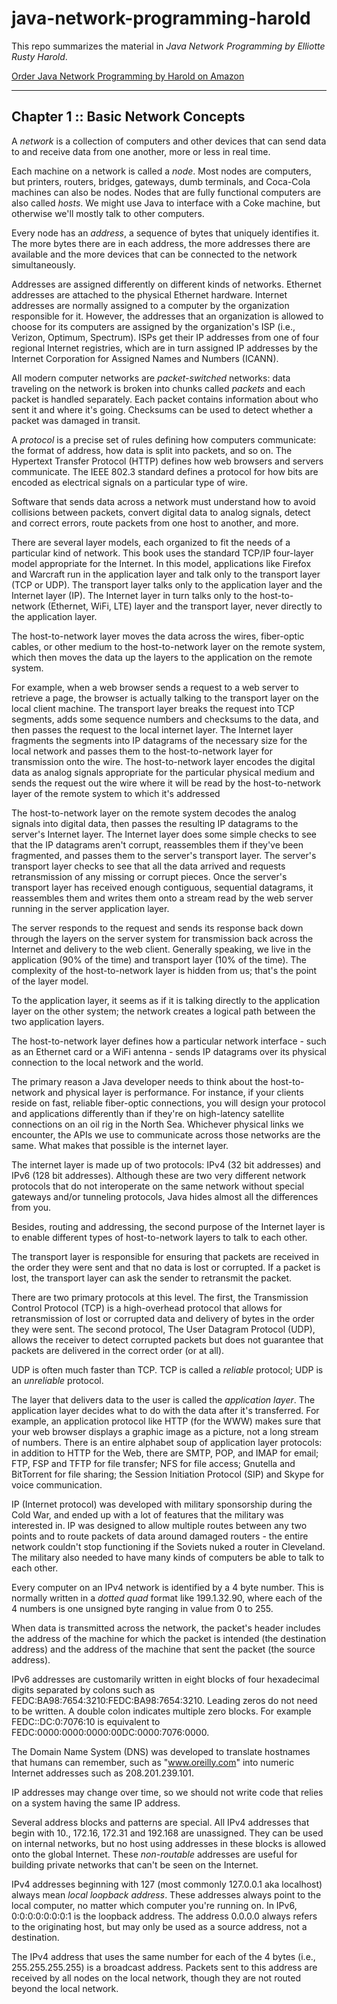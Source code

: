 # java-network-programming-harold

This repo summarizes the material in _Java Network Programming by Elliotte Rusty Harold_.

[Order Java Network Programming by Harold on Amazon](https://www.amazon.com/Network-Programming-Elliotte-Rusty-Harold/dp/1449357679)
___
## Chapter 1 :: Basic Network Concepts

A _network_ is a collection of computers and other devices that can send data to and receive data from one another, more or less
in real time.

Each machine on a network is called a _node_. Most nodes are computers, but printers, routers, bridges, gateways, dumb terminals,
and Coca-Cola machines can also be nodes. Nodes that are fully functional computers are also called _hosts_. We might use Java
to interface with a Coke machine, but otherwise we'll mostly talk to other computers.

Every node has an _address_, a sequence of bytes that uniquely identifies it. The more bytes there are in each address, the more
addresses there are available and the more devices that can be connected to the network simultaneously.

Addresses are assigned differently on different kinds of networks. Ethernet addresses are attached to the physical Ethernet hardware.
Internet addresses are normally assigned to a computer by the organization responsible for it. However,
the addresses that an organization is allowed to choose for its computers are assigned by the organization's ISP (i.e., Verizon, Optimum, Spectrum).
ISPs get their IP addresses from one of four regional Internet registries, which are in turn assigned IP addresses by the
Internet Corporation for Assigned Names and Numbers (ICANN).

All modern computer networks are _packet-switched_ networks: data traveling on the network is broken into chunks called 
_packets_ and each packet is handled separately. Each packet contains information about who sent it and where it's going.
Checksums can be used to detect whether a packet was damaged in transit.

A _protocol_ is a precise set of rules defining how computers communicate: the format of address, how data is split into packets, 
and so on. The Hypertext Transfer Protocol (HTTP) defines how web browsers and servers communicate. The IEEE 802.3 standard
defines a protocol for how bits are encoded as electrical signals on a particular type of wire.

Software that sends data across a network must understand how to avoid collisions between packets, convert digital data to 
analog signals, detect and correct errors, route packets from one host to another, and more.

There are several layer models, each organized to fit the needs of a particular kind of network. This book uses the standard TCP/IP
four-layer model appropriate for the Internet. In this model, applications like Firefox and Warcraft run in the application layer and
talk only to the transport layer (TCP or UDP). The transport layer talks only to the application layer and the Internet layer (IP). The Internet
layer in turn talks only to the host-to-network (Ethernet, WiFi, LTE) layer and the transport layer, never directly to the application layer.

The host-to-network layer moves the data across the wires, fiber-optic cables, or other medium to the host-to-network layer on the
remote system, which then moves the data up the layers to the application on the remote system.

For example, when a web browser sends a request to a web server to retrieve a page, the browser is actually talking to the
transport layer on the local client machine. The transport layer breaks the request into TCP segments, adds some sequence numbers
and checksums to the data, and then passes the request to the local internet layer. The Internet layer fragments the segments
into IP datagrams of the necessary size for the local network and passes them to the host-to-network layer for transmission onto
the wire. The host-to-network layer encodes the digital data as analog signals appropriate for the particular physical medium
and sends the request out the wire where it will be read by the host-to-network layer of the remote system to which it's addressed

The host-to-network layer on the remote system decodes the analog signals into digital data, then passes the resulting IP datagrams to the server's
Internet layer. The Internet layer does some simple checks to see that the IP datagrams aren't corrupt, reassembles
them if they've been fragmented, and passes them to the server's transport layer. The server's transport layer
checks to see that all the data arrived and requests retransmission of any missing or corrupt pieces. Once the server's transport
layer has received enough contiguous, sequential datagrams, it reassembles them and writes them onto a stream read by the web server running in the server
application layer.

The server responds to the request and sends its response back down through the layers on the server system for transmission back
across the Internet and delivery to the web client. Generally speaking, we live in the application (90% of the time) and transport layer (10% of the time).
The complexity of the host-to-network layer is hidden from us; that's the point of the layer model.

To the application layer, it seems as if it is talking directly to the application layer on the other system; the network
creates a logical path between the two application layers.

The host-to-network layer defines how a particular network interface - such as an Ethernet card or a WiFi antenna - sends IP 
datagrams over its physical connection to the local network and the world.

The primary reason a Java developer needs to think about the host-to-network and physical layer is performance. For instance,
if your clients reside on fast, reliable fiber-optic connections, you will design your protocol and applications differently than
if they're on high-latency satellite connections on an oil rig in the North Sea. Whichever physical links we encounter, the APIs
we use to communicate across those networks are the same. What makes that possible is the internet layer.

The internet layer is made up of two protocols: IPv4 (32 bit addresses) and IPv6 (128 bit addresses). Although these are two very
different network protocols that do not interoperate on the same network without special gateways and/or tunneling protocols, Java
hides almost all the differences from you.

Besides, routing and addressing, the second purpose of the Internet layer is to enable different types of host-to-network layers to talk to 
each other. 

The transport layer is responsible for ensuring that packets are received in the order they were sent and that no data is lost or corrupted.
If a packet is lost, the transport layer can ask the sender to retransmit the packet.

There are two primary protocols at this level. The first, the Transmission Control Protocol (TCP) is a high-overhead protocol
that allows for retransmission of lost or corrupted data and delivery of bytes in the order they were sent. The second protocol,
The User Datagram Protocol (UDP), allows the receiver to detect corrupted packets but does not guarantee that packets are delivered
in the correct order (or at all).

UDP is often much faster than TCP. TCP is called a _reliable_ protocol; UDP is an _unreliable_ protocol.

The layer that delivers data to the user is called the _application layer_. The application layer decides what to do with the 
data after it's transferred. For example, an application protocol like HTTP (for the WWW) makes sure that your web browser displays
a graphic image as a picture, not a long stream of numbers. There is an entire alphabet soup of application layer protocols:
in addition to HTTP for the Web, there are SMTP, POP, and IMAP for email; FTP, FSP and TFTP for file transfer; NFS for file access;
Gnutella and BitTorrent for file sharing; the Session Initiation Protocol (SIP) and Skype for voice communication.

IP (Internet protocol) was developed with military sponsorship during the Cold War, and ended up with a lot of features that
the military was interested in. IP was designed to allow multiple routes between any two points and to route packets of data around
damaged routers - the entire network couldn't stop functioning if the Soviets nuked a router in Cleveland. The military also needed
to have many kinds of computers be able to talk to each other.

Every computer on an IPv4 network is identified by a 4 byte number. This is normally written in a _dotted quad_ format like 199.1.32.90,
where each of the 4 numbers is one unsigned byte ranging in value from 0 to 255. 

When data is transmitted across the network, the packet's
header includes the address of the machine for which the packet is intended (the destination address) and the address of
the machine that sent the packet (the source address).

IPv6 addresses are customarily written in eight blocks of four hexadecimal digits separated by colons such as
FEDC:BA98:7654:3210:FEDC:BA98:7654:3210. Leading zeros do not need to be written. A double colon indicates multiple zero blocks.
For example FEDC::DC:0:7076:10 is equivalent to FEDC:0000:0000:0000:00DC:0000:7076:0000.

The Domain Name System (DNS) was developed to translate hostnames that humans can remember, such as "www.oreilly.com" into numeric
Internet addresses such as 208.201.239.101.

IP addresses may change over time, so we should not write code that relies on a system having the same IP address.

Several address blocks and patterns are special. All IPv4 addresses that begin with 10., 172.16, 172.31 and 192.168 are unassigned.
They can be used on internal networks, but no host using addresses in these blocks is allowed onto the global Internet.
These _non-routable_ addresses are useful for building private networks that can't be seen on the Internet.

IPv4 addresses beginning with 127 (most commonly 127.0.0.1 aka localhost) always mean _local loopback address_. These addresses always point
to the local computer, no matter which computer you're running on. In IPv6, 0:0:0:0:0:0:0:1 is the loopback address. The address 0.0.0.0
always refers to the originating host, but may only be used as a source address, not a destination.

The IPv4 address that uses the same number for each of the 4 bytes (i.e., 255.255.255.255) is a broadcast address. Packets sent to this address
are received by all nodes on the local network, though they are not routed beyond the local network.


